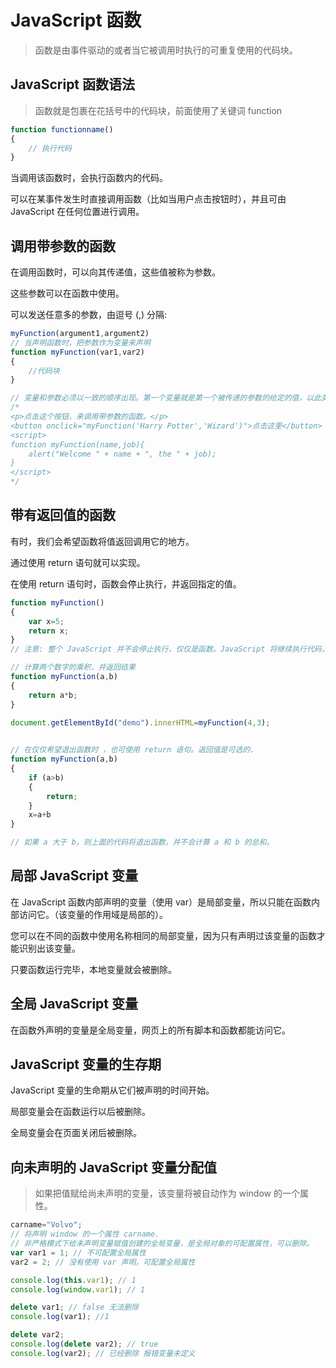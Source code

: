 # JavaScript 函数
>函数是由事件驱动的或者当它被调用时执行的可重复使用的代码块。

## JavaScript 函数语法
> 函数就是包裹在花括号中的代码块，前面使用了关键词 function
```javascript
function functionname()
{
    // 执行代码
}
```
当调用该函数时，会执行函数内的代码。

可以在某事件发生时直接调用函数（比如当用户点击按钮时），并且可由 JavaScript 在任何位置进行调用。

## 调用带参数的函数
在调用函数时，可以向其传递值，这些值被称为参数。

这些参数可以在函数中使用。

可以发送任意多的参数，由逗号 (,) 分隔:
```javascript
myFunction(argument1,argument2)
// 当声明函数时，把参数作为变量来声明
function myFunction(var1,var2)
{
    //代码块
}

// 变量和参数必须以一致的顺序出现。第一个变量就是第一个被传递的参数的给定的值，以此类推。
/*
<p>点击这个按钮，来调用带参数的函数。</p>
<button onclick="myFunction('Harry Potter','Wizard')">点击这里</button>
<script>
function myFunction(name,job){
    alert("Welcome " + name + ", the " + job);
}
</script>
*/
```

## 带有返回值的函数
有时，我们会希望函数将值返回调用它的地方。

通过使用 return 语句就可以实现。

在使用 return 语句时，函数会停止执行，并返回指定的值。
```javascript
function myFunction()
{
    var x=5;
    return x;
}
// 注意: 整个 JavaScript 并不会停止执行，仅仅是函数。JavaScript 将继续执行代码，从调用函数的地方。

// 计算两个数字的乘积，并返回结果
function myFunction(a,b)
{
    return a*b;
}
 
document.getElementById("demo").innerHTML=myFunction(4,3);


// 在仅仅希望退出函数时 ，也可使用 return 语句。返回值是可选的.
function myFunction(a,b)
{
    if (a>b)
    {
        return;
    }
    x=a+b
}

// 如果 a 大于 b，则上面的代码将退出函数，并不会计算 a 和 b 的总和。
```

## 局部 JavaScript 变量
在 JavaScript 函数内部声明的变量（使用 var）是局部变量，所以只能在函数内部访问它。（该变量的作用域是局部的）。

您可以在不同的函数中使用名称相同的局部变量，因为只有声明过该变量的函数才能识别出该变量。

只要函数运行完毕，本地变量就会被删除。

## 全局 JavaScript 变量
在函数外声明的变量是全局变量，网页上的所有脚本和函数都能访问它。

## JavaScript 变量的生存期
JavaScript 变量的生命期从它们被声明的时间开始。

局部变量会在函数运行以后被删除。

全局变量会在页面关闭后被删除。

## 向未声明的 JavaScript 变量分配值
> 如果把值赋给尚未声明的变量，该变量将被自动作为 window 的一个属性。
```javascript
carname="Volvo";
// 将声明 window 的一个属性 carname.
// 非严格模式下给未声明变量赋值创建的全局变量，是全局对象的可配置属性，可以删除。
var var1 = 1; // 不可配置全局属性
var2 = 2; // 没有使用 var 声明，可配置全局属性

console.log(this.var1); // 1
console.log(window.var1); // 1

delete var1; // false 无法删除
console.log(var1); //1

delete var2; 
console.log(delete var2); // true
console.log(var2); // 已经删除 报错变量未定义
```
